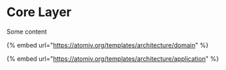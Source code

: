 # Core Layer

Some content









{% embed url="https://atomiv.org/templates/architecture/domain" %}

{% embed url="https://atomiv.org/templates/architecture/application" %}



